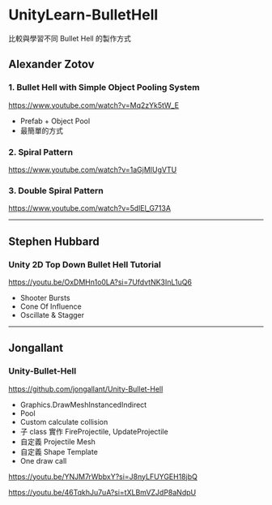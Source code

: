 # UnityLearn-BulletHell

比較與學習不同 Bullet Hell 的製作方式

## Alexander Zotov

### 1. Bullet Hell with Simple Object Pooling System

https://www.youtube.com/watch?v=Mq2zYk5tW_E

- Prefab + Object Pool
- 最簡單的方式

### 2. Spiral Pattern

https://www.youtube.com/watch?v=1aGjMIUgVTU

### 3. Double Spiral Pattern

https://www.youtube.com/watch?v=5dlEl_G713A

---

## Stephen Hubbard

### Unity 2D Top Down Bullet Hell Tutorial

https://youtu.be/OxDMHn1o0LA?si=7UfdvtNK3InL1uQ6

- Shooter Bursts
- Cone Of Influence
- Oscillate & Stagger

---

## Jongallant

### Unity-Bullet-Hell

https://github.com/jongallant/Unity-Bullet-Hell

- Graphics.DrawMeshInstancedIndirect
- Pool
- Custom calculate collision
- 子 class 實作 FireProjectile, UpdateProjectile
- 自定義 Projectile Mesh
- 自定義 Shape Template
- One draw call

https://youtu.be/YNJM7rWbbxY?si=J8nyLFUYGEH18jbQ

https://youtu.be/46TqkhJu7uA?si=tXLBmVZJdP8aNdpU
